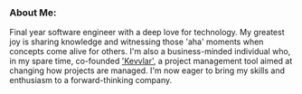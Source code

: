 ### About Me:

Final year software engineer with a deep love for technology. My greatest joy is sharing knowledge and witnessing those 'aha' moments when concepts come alive for others. I'm also a business-minded individual who, in my spare time, co-founded ['Kevvlar'](https://kevvlar.com), a project management tool aimed at changing how projects are managed. I'm now eager to bring my skills and enthusiasm to a forward-thinking company.
